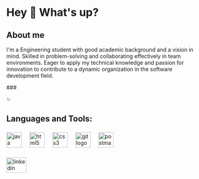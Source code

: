 <h1 align="left">Hey 👋 What's up?</h1>

###



###

<h2 align="left">About me</h2>
<p align="left">I'm a Engineering student with good academic background and a vision in mind. Skilled in problem-solving and collaborating effectively in team environments. Eager to apply my technical knowledge and passion for innovation to contribute to a dynamic organization in the software development field.</p>
###

<p align="left">✨ </p>

###

<h2 align="left">Languages and Tools:</h2>

###

<div align="left">
 
  <img src="https://cdn.jsdelivr.net/gh/devicons/devicon/icons/java/java-original.svg" height="40" alt="java logo"  />
  <img width="12" />
  
  <img src="https://cdn.jsdelivr.net/gh/devicons/devicon/icons/html5/html5-original.svg" height="40" alt="html5 logo"  />
  <img width="12" />
  <img src="https://cdn.jsdelivr.net/gh/devicons/devicon/icons/css3/css3-original.svg" height="40" alt="css3 logo"  />
  <img width="12" />
   <img src="https://cdn.jsdelivr.net/gh/devicons/devicon/icons/git/git-original.svg" height="40" alt="git logo"  />
  <img width="12" />
  <img src="https://cdn.simpleicons.org/postman/FF6C37" height="40" alt="postman logo"  />
</div>


###

<div align="left">
  <a href="https://www.linkedin.com/in/tejas-junghare/" target="_blank">
    <img src="https://raw.githubusercontent.com/maurodesouza/profile-readme-generator/master/src/assets/icons/social/linkedin/default.svg" width="52" height="40" alt="linkedin logo"  />
  </a>
</div>

###
